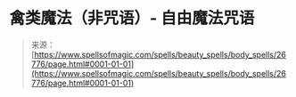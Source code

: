 <!--yml

分类：未分类

日期：2024年06月12日 19:15:14

-->

# 禽类魔法（非咒语）- 自由魔法咒语

> 来源：[https://www.spellsofmagic.com/spells/beauty_spells/body_spells/26776/page.html#0001-01-01](https://www.spellsofmagic.com/spells/beauty_spells/body_spells/26776/page.html#0001-01-01)
